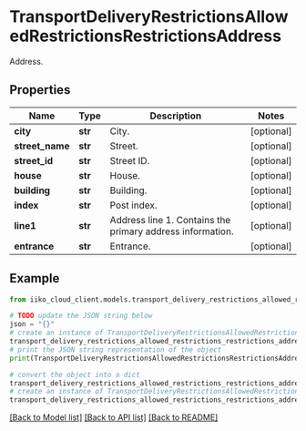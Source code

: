 # TransportDeliveryRestrictionsAllowedRestrictionsRestrictionsAddress

Address.

## Properties

Name | Type | Description | Notes
------------ | ------------- | ------------- | -------------
**city** | **str** | City. | [optional] 
**street_name** | **str** | Street. | [optional] 
**street_id** | **str** | Street ID. | [optional] 
**house** | **str** | House. | [optional] 
**building** | **str** | Building. | [optional] 
**index** | **str** | Post index. | [optional] 
**line1** | **str** | Address line 1.  Contains the primary address information. | [optional] 
**entrance** | **str** | Entrance. | [optional] 

## Example

```python
from iiko_cloud_client.models.transport_delivery_restrictions_allowed_restrictions_restrictions_address import TransportDeliveryRestrictionsAllowedRestrictionsRestrictionsAddress

# TODO update the JSON string below
json = "{}"
# create an instance of TransportDeliveryRestrictionsAllowedRestrictionsRestrictionsAddress from a JSON string
transport_delivery_restrictions_allowed_restrictions_restrictions_address_instance = TransportDeliveryRestrictionsAllowedRestrictionsRestrictionsAddress.from_json(json)
# print the JSON string representation of the object
print(TransportDeliveryRestrictionsAllowedRestrictionsRestrictionsAddress.to_json())

# convert the object into a dict
transport_delivery_restrictions_allowed_restrictions_restrictions_address_dict = transport_delivery_restrictions_allowed_restrictions_restrictions_address_instance.to_dict()
# create an instance of TransportDeliveryRestrictionsAllowedRestrictionsRestrictionsAddress from a dict
transport_delivery_restrictions_allowed_restrictions_restrictions_address_from_dict = TransportDeliveryRestrictionsAllowedRestrictionsRestrictionsAddress.from_dict(transport_delivery_restrictions_allowed_restrictions_restrictions_address_dict)
```
[[Back to Model list]](../README.md#documentation-for-models) [[Back to API list]](../README.md#documentation-for-api-endpoints) [[Back to README]](../README.md)



